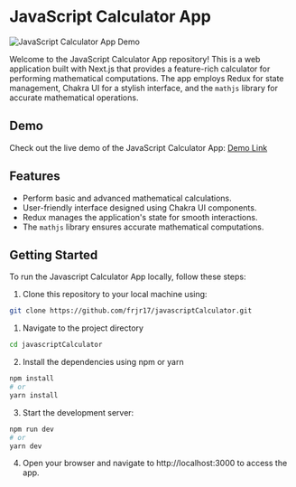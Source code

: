 # JavaScript Calculator App

![JavaScript Calculator App Demo](demo.gif)

Welcome to the JavaScript Calculator App repository! This is a web application built with Next.js that provides a feature-rich calculator for performing mathematical computations. The app employs Redux for state management, Chakra UI for a stylish interface, and the `mathjs` library for accurate mathematical operations.

## Demo

Check out the live demo of the JavaScript Calculator App: [Demo Link](https://frjr17-javascript-calculator.vercel.app/)

## Features

- Perform basic and advanced mathematical calculations.
- User-friendly interface designed using Chakra UI components.
- Redux manages the application's state for smooth interactions.
- The `mathjs` library ensures accurate mathematical computations.

## Getting Started

To run the Javascript Calculator App locally, follow these steps:

1. Clone this repository to your local machine using:

```bash
git clone https://github.com/frjr17/javascriptCalculator.git
```

1. Navigate to the project directory

```bash
cd javascriptCalculator
```

2. Install the dependencies using npm or yarn

```bash
npm install
# or
yarn install
```

3. Start the development server:

```bash
npm run dev
# or
yarn dev
```

4. Open your browser and navigate to http://localhost:3000 to access the app.
